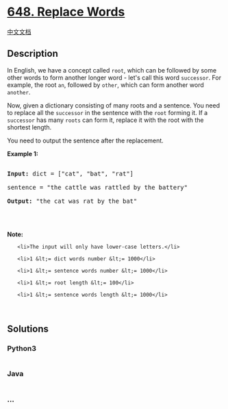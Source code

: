 # [648. Replace Words](https://leetcode.com/problems/replace-words)

[中文文档](/solution/0600-0699/0648.Replace%20Words/README.md)

## Description

<p>In English, we have a concept called <code>root</code>, which can be followed by some other words to form another longer word - let&#39;s call this word <code>successor</code>. For example, the root <code>an</code>, followed by <code>other</code>, which can form another word <code>another</code>.</p>

<p>Now, given a dictionary consisting of many roots and a sentence. You need to replace all the <code>successor</code> in the sentence with the <code>root</code> forming it. If a <code>successor</code> has many <code>roots</code> can form it, replace it with the root with the shortest length.</p>

<p>You need to output the sentence after the replacement.</p>

<p><b>Example 1:</b></p>

<pre>

<b>Input:</b> dict = [&quot;cat&quot;, &quot;bat&quot;, &quot;rat&quot;]

sentence = &quot;the cattle was rattled by the battery&quot;

<b>Output:</b> &quot;the cat was rat by the bat&quot;

</pre>

<p>&nbsp;</p>

<p><b>Note:</b></p>

<ol>

    <li>The input will only have lower-case letters.</li>

    <li>1 &lt;= dict words number &lt;= 1000</li>

    <li>1 &lt;= sentence words number &lt;= 1000</li>

    <li>1 &lt;= root length &lt;= 100</li>

    <li>1 &lt;= sentence words length &lt;= 1000</li>

</ol>

<p>&nbsp;</p>

## Solutions

<!-- tabs:start -->

### **Python3**

```python

```

### **Java**

```java

```

### **...**

```

```

<!-- tabs:end -->

